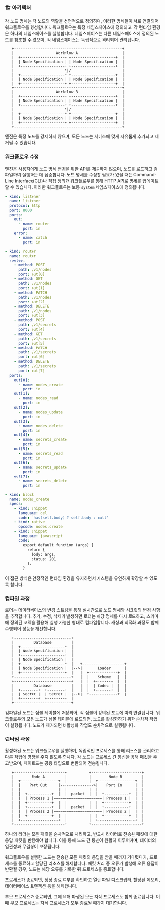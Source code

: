 ### 🏗️ 아키텍처

각 노드 명세는 각 노드의 역할을 선언적으로 정의하며, 이러한 명세들이 서로 연결되어 워크플로우를 형성합니다. 워크플로우는 특정 네임스페이스에 정의되고, 각 런타임 환경은 하나의 네임스페이스를 실행합니다. 네임스페이스는 다른 네임스페이스에 정의된 노드를 참조할 수 없으며, 각 네임스페이스는 독립적으로 격리되어 관리됩니다.

```text
   +-------------------------------------------------+
   |                   Workflow A                    |
   |  +--------------------+ +--------------------+  |
   |  | Node Specification | | Node Specification |  |
   |  +--------------------+ +--------------------+  |
   |                       \|/                       |
   |  +--------------------+ +--------------------+  |
   |  | Node Specification | | Node Specification |  |
   |  +--------------------+ +--------------------+  |
   +-------------------------------------------------+
   |                   Workflow B                    |
   |  +--------------------+ +--------------------+  |
   |  | Node Specification | | Node Specification |  |
   |  +--------------------+ +--------------------+  |
   |                       \|/                       |
   |  +--------------------+ +--------------------+  |
   |  | Node Specification | | Node Specification |  |
   |  +--------------------+ +--------------------+  |
   +-------------------------------------------------+
```

엔진은 특정 노드를 강제하지 않으며, 모든 노드는 서비스에 맞게 자유롭게 추가되고 제거될 수 있습니다.

### 워크플로우 수정

엔진은 사용자에게 노드 명세 변경을 위한 API를 제공하지 않으며, 노드를 로드하고 컴파일하여 실행하는 데 집중합니다. 노드 명세를 수정할 필요가 있을 때는 Command-Line Interface(CLI)나 직접 정의한 워크플로우를 통해 HTTP API로 명세를 업데이트할 수 있습니다. 이러한 워크플로우는 보통 `system` 네임스페이스에 정의됩니다.

```yaml
- kind: listener
  name: listener
  protocol: http
  port: 8000
  ports:
    out:
      - name: router
        port: in
    error:
      - name: catch
        port: in

- kind: router
  name: router
  routes:
    - method: POST
      path: /v1/nodes
      port: out[0]
    - method: GET
      path: /v1/nodes
      port: out[1]
    - method: PATCH
      path: /v1/nodes
      port: out[2]
    - method: DELETE
      path: /v1/nodes
      port: out[3]
    - method: POST
      path: /v1/secrets
      port: out[4]
    - method: GET
      path: /v1/secrets
      port: out[5]
    - method: PATCH
      path: /v1/secrets
      port: out[6]
    - method: DELETE
      path: /v1/secrets
      port: out[7]
  ports:
    out[0]:
      - name: nodes_create
        port: in
    out[1]:
      - name: nodes_read
        port: in
    out[2]:
      - name: nodes_update
        port: in
    out[3]:
      - name: nodes_delete
        port: in
    out[4]:
      - name: secrets_create
        port: in
    out[5]:
      - name: secrets_read
        port: in
    out[6]:
      - name: secrets_update
        port: in
    out[7]:
      - name: secrets_delete
        port: in

- kind: block
  name: nodes_create
  specs:
    - kind: snippet
      language: cel
      code: 'has(self.body) ? self.body : null'
    - kind: native
      opcode: nodes.create
    - kind: snippet
      language: javascript
      code: |
        export default function (args) {
          return {
            body: args,
            status: 201
          };
        }
```

이 접근 방식은 안정적인 런타임 환경을 유지하면서 시스템을 유연하게 확장할 수 있도록 합니다.

### 컴파일 과정

로더는 데이터베이스의 변경 스트림을 통해 실시간으로 노드 명세와 시크릿의 변경 사항을 추적합니다. 추가, 수정, 삭제가 발생하면 로더는 해당 명세를 다시 로드하고, 스키마에 정의된 코덱을 활용해 실행 가능한 형태로 컴파일합니다. 캐싱과 최적화 과정도 함께 수행되어 성능을 개선합니다.

```text
   +--------------------------+
   |         Database         |
   |  +--------------------+  |
   |  | Node Specification |  |
   |  +--------------------+  |
   |  | Node Specification |  |
   |  +--------------------+  |   +-------------------+
   |  | Node Specification |  |-->|       Loader      |
   |  +--------------------+  |   |  +-------------+  |
   +--------------------------+   |  |    Scheme   |  |
   +--------------------------+   |  |  +-------+  |  |
   |         Database         |   |  |  | Codec |  |  |
   |  +--------+  +--------+  |   |  |  +-------+  |  |
   |  | Secret |  | Secret |  |-->|  +-------------+  |
   |  +--------+  +--------+  |
   +--------------------------+
```

컴파일된 노드는 심볼 테이블에 저장되어, 각 심볼이 정의된 포트에 따라 연결됩니다. 워크플로우의 모든 노드가 심볼 테이블에 로드되면, 노드를 활성화하기 위한 순차적 작업이 실행됩니다. 노드가 제거되면 비활성화 작업도 순차적으로 실행됩니다.

### 런타임 과정

활성화된 노드는 워크플로우를 실행하며, 독립적인 프로세스를 통해 리소스를 관리하고 다른 작업에 영향을 주지 않도록 합니다. 각 노드는 프로세스 간 통신을 통해 패킷을 주고받으며, 페이로드는 공용 타입으로 변환되어 전송됩니다.

```text
   +-----------------------+          +-----------------------+
   |        Node A         |          |        Node B         |
   |  +-----------------+  |          |  +-----------------+  |
   |  |    Port Out     |--------------->|    Port In      |  |
   |  |                 |  |          |  |                 |  |
   |  |  +-----------+  |  |  packet  |  |  +-----------+  |  |
   |  |  | Process 1 |======================| Process 1 |  |  |
   |  |  +-----------+  |  |          |  |  +-----------+  |  |
   |  |  +-----------+  |  |  packet  |  |  +-----------+  |  |
   |  |  | Process 2 |======================| Process 2 |  |  |
   |  |  +-----------+  |  |          |  |  +-----------+  |  |
   |  +-----------------+  |          |  +-----------------+  |
   +-----------------------+          +-----------------------+
```

하나의 리더는 모든 패킷을 순차적으로 처리하고, 반드시 라이터로 전송된 패킷에 대한 응답 패킷을 반환해야 합니다. 이를 통해 노드 간 통신이 원활히 이루어지며, 데이터의 일관성과 무결성이 보장됩니다.

워크플로우를 실행한 노드는 전송한 모든 패킷의 응답을 받을 때까지 기다렸다가, 프로세스를 종료하고 할당된 리소스를 해제합니다. 패킷 처리 중 오류가 발생해 오류 응답이 반환될 경우, 노드는 해당 오류를 기록한 뒤 프로세스를 종료합니다.

프로세스가 종료되면, 정상 종료 여부를 확인하고 열린 파일 디스크립터, 할당된 메모리, 데이터베이스 트랜잭션 등을 해제합니다.

부모 프로세스가 종료되면, 그에 의해 파생된 모든 자식 프로세스도 함께 종료됩니다. 이때 부모 프로세스는 자식 프로세스가 모두 종료될 때까지 대기합니다.